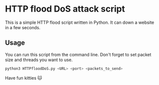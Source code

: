 # HTTP flood DoS attack script

This is a simple HTTP flood script written in Python. It can down a website in a few seconds.

## Usage

You can run this script from the command line.
Don't forget to set packet size and threads you want to use.
```bash
python3 HTTPfloodDoS.py <URL> <port> <packets_to_send>
```

Have fun kitties 🐱
